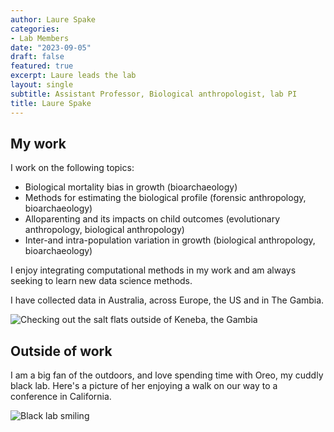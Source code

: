 ```yaml
---
author: Laure Spake
categories:
- Lab Members
date: "2023-09-05"
draft: false
featured: true
excerpt: Laure leads the lab  
layout: single
subtitle: Assistant Professor, Biological anthropologist, lab PI
title: Laure Spake
---
```


## My work 

I work on the following topics:

+ Biological mortality bias in growth (bioarchaeology)
+ Methods for estimating the biological profile (forensic anthropology, bioarchaeology)
+ Alloparenting and its impacts on child outcomes (evolutionary anthropology, biological anthropology)
+ Inter-and intra-population variation in growth (biological anthropology, bioarchaeology)

I enjoy integrating computational methods in my work and am always seeking to learn new data science methods. 

I have collected data in Australia, across Europe, the US and in The Gambia. 

![Checking out the salt flats outside of Keneba, the Gambia](DSC01666.jpg)


## Outside of work

I am a big fan of the outdoors, and love spending time with Oreo, my cuddly black lab. Here's a picture of her enjoying a walk on our way to a conference in California.

![Black lab smiling](Oreo2.jpg)


